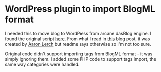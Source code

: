 WordPress plugin to import BlogML format
=========
I needed this to move blog to WordPress from arcane dasBlog engine. I found the original script  [here](http://www.kavinda.net/content/other/BlogML-WordPress-Import.zip). From what I read in [this](http://www.craigbailey.net/migrating-from-blogengine-net-to-wordpress/) blog post, it was created by [Aaron Lerch](http://www.aaronlerch.com/blog/) but readme says otherwise so I'm not too sure.

Original code didn't support importing tags from BlogML format - it was simply ignoring them. I added some PHP code to support tags import, the same way categories were handled.
